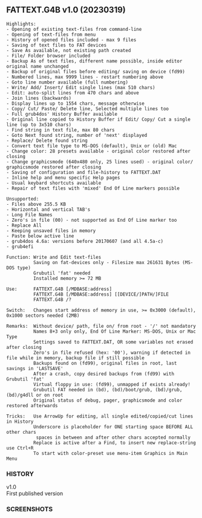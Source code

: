 ## FATTEXT.G4B v1.0 (20230319)
<pre><code>Highlights:
- Opening of existing text-files from command-line
- Opening of text-files from menu
- History of opened files included - max 9 files
- Saving of text files to FAT devices
- Save As available, not existing path created
- File/ Folder browser included
- Backup As of text files, different name possible, inside editor original name unchanged
- Backup of original files before editing/ saving on device (fd99)
- Numbered lines, max 9999 lines - restart numbering above
- Goto line number available (full numbering)
- Write/ Add/ Insert/ Edit single lines (max 510 chars)
- Edit: auto-split lines from 470 chars and above
- Join lines (backwards)
- Display lines up to 1554 chars, message otherwise
- Copy/ Cut/ Paste/ Delete line, Selected multiple lines too
- Full grub4dos' History Buffer available
- Original line copied to History Buffer if Edit/ Copy/ Cut a single line (up to 3x510 chars)
- Find string in text file, max 80 chars
- Goto Next found string, number of 'next' displayed
- Replace/ Delete found string
- Convert text file type to MS-DOS (default), Unix or (old) Mac
- Change color: 28 presets available - original color restored after closing
- Change graphicsmode (640x480 only, 25 lines used) - original color/ graphicsmode restored after closing
- Saving of configuration and file-history to FATTEXT.DAT
- Inline help and menu specific Help pages
- Usual keybard shortcuts available
- Repair of text files with 'mixed' End Of Line markers possible

Unsupported:
- Files above 255.5 KB
- Horizontal and vertical TAB's
- Long File Names
- Zero's in file (00) - not supported as End Of Line marker too
- Replace All
- Keeping unsaved files in memory
- Paste below active line
- grub4dos 4.6a: versions before 20170607 (and all 4.5a-c)
- grub4efi

Function: Write and Edit text-files
          Saving on fat-devices only - Filesize max 261631 Bytes (MS-DOS type)
          Grubutil 'fat' needed
          Installed memory >= 72 MB

Use:      FATTEXT.G4B [/MDBASE:address]
          FATTEXT.G4B [/MDBASE:address] [[DEVICE/]PATH/]FILE
          FATTEXT.G4B /?

Switch:   Changes start address of memory in use, >= 0x3000 (default), 0x1000 sectors needed (2MB)

Remarks:  Without device/ path, file on/ from root - '/' not mandatory
          Names 8+3 only only, End Of Line Marker: MS-DOS, Unix or Mac Type
          Settings saved to FATTEXT.DAT, OR some variables not erased after closing
          Zero's in file refused (hex: '00'), warning if detected in file while in memory, backup file if still possible
          Backups found on (fd99), original files in root, last savings in 'LASTSAVE'
          After a crash, copy desired backups from (fd99) with Grubutil 'fat'
          Virtual floppy in use: (fd99), unmapped if exists already!
          Grubutil FAT needed in (bd), (bd)/boot/grub, (bd)/grub, (bd)/g4dll or on root
          Original status of debug, pager, graphicsmode and color restored afterwards
         
Tricks:   Use ArrowUp for editing, all single edited/copied/cut lines in History
          Underscore is placeholder for ONE starting space BEFORE ALL other chars
           spaces in between and after other chars accepted normally
          Replace is active after a Find, to insert new replace-string use Ctrl+R
          To start with color-preset use menu-item Graphics in Main Menu</code></pre>    

### HISTORY
v1.0  
First published version  

### SCREENSHOTS

